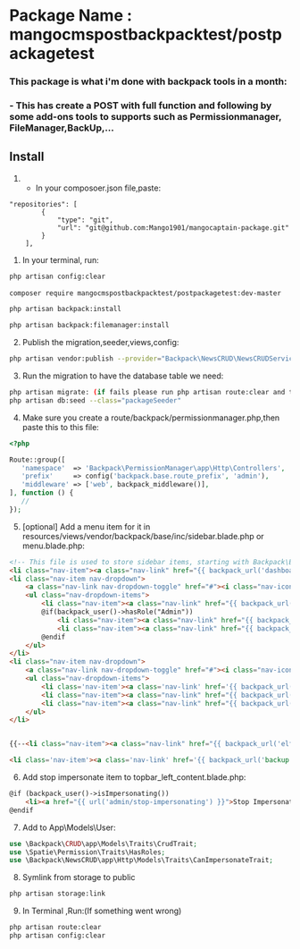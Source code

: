 # Package Name : mangocmspostbackpacktest/postpackagetest

### This package is what i'm done with backpack tools in a month:
### - This has create a POST with full function and following by some add-ons tools to supports such as Permissionmanager, FileManager,BackUp,...
## Install

1) * In your composoer.json file,paste:
```
"repositories": [
        {
            "type": "git",
            "url": "git@github.com:Mango1901/mangocaptain-package.git"
        }
    ],
```
1) In your terminal, run:
``` bash
php artisan config:clear
 
composer require mangocmspostbackpacktest/postpackagetest:dev-master

php artisan backpack:install

php artisan backpack:filemanager:install
```

2) Publish the migration,seeder,views,config:

``` bash 
php artisan vendor:publish --provider="Backpack\NewsCRUD\NewsCRUDServiceProvider"
```

3) Run the migration to have the database table we need:

``` bash
php artisan migrate: (if fails please run php artisan route:clear and then run php artisan migrate:fresh)
php artisan db:seed --class="packageSeeder"
```
4) Make sure you create a route/backpack/permissionmanager.php,then paste this to this file:
 ``` php
<?php

Route::group([
    'namespace'  => 'Backpack\PermissionManager\app\Http\Controllers',
    'prefix'     => config('backpack.base.route_prefix', 'admin'),
    'middleware' => ['web', backpack_middleware()],
], function () {
    //
});

```
5) [optional] Add a menu item for it in resources/views/vendor/backpack/base/inc/sidebar.blade.php or menu.blade.php:
``` html
<!-- This file is used to store sidebar items, starting with Backpack\Base 0.9.0 -->
<li class="nav-item"><a class="nav-link" href="{{ backpack_url('dashboard') }}"><i class="la la-home nav-icon"></i> {{ trans('backpack::base.dashboard') }}</a></li>
<li class="nav-item nav-dropdown">
    <a class="nav-link nav-dropdown-toggle" href="#"><i class="nav-icon la la-users"></i> Authorizations</a>
    <ul class="nav-dropdown-items">
        <li class="nav-item"><a class="nav-link" href="{{ backpack_url('user') }}"><i class="nav-icon la la-user"></i> <span>Users</span></a></li>
        @if(backpack_user()->hasRole("Admin"))
            <li class="nav-item"><a class="nav-link" href="{{ backpack_url('role') }}"><i class="nav-icon la la-id-badge"></i> <span>Roles</span></a></li>
            <li class="nav-item"><a class="nav-link" href="{{ backpack_url('permission') }}"><i class="nav-icon la la-key"></i> <span>Permissions</span></a></li>
        @endif
    </ul>
</li>
<li class="nav-item nav-dropdown">
    <a class="nav-link nav-dropdown-toggle" href="#"><i class="nav-icon la la-newspaper-o"></i>Posts</a>
    <ul class="nav-dropdown-items">
        <li class='nav-item'><a class='nav-link' href='{{ backpack_url('post') }}'><i class='nav-icon la la-question'></i> Posts</a></li>
        <li class="nav-item"><a class="nav-link" href="{{ backpack_url('category') }}"><i class="nav-icon la la-list"></i> Categories</a></li>
        <li class="nav-item"><a class="nav-link" href="{{ backpack_url('tag') }}"><i class="nav-icon la la-tag"></i> Tags</a></li>
    </ul>
</li>


{{--<li class="nav-item"><a class="nav-link" href="{{ backpack_url('elfinder') }}\"><i class="nav-icon la la-files-o"></i> <span>{{ trans('backpack::crud.file_manager') }}</span></a></li>--}}

<li class='nav-item'><a class='nav-link' href='{{ backpack_url('backup') }}'><i class='nav-icon la la-hdd-o'></i> Backups</a></li>

```
6) Add stop impersonate item to topbar_left_content.blade.php:

``` html
@if (backpack_user()->isImpersonating())
    <li><a href="{{ url('admin/stop-impersonating') }}">Stop Impersonating</a></li>
@endif

```

7) Add to App\Models\User:
``` php
use \Backpack\CRUD\app\Models\Traits\CrudTrait;
use \Spatie\Permission\Traits\HasRoles;
use \Backpack\NewsCRUD\app\Http\Models\Traits\CanImpersonateTrait;
```
8) Symlink from storage to public 

``` bash
php artisan storage:link

```
9) In Terminal ,Run:(If something went wrong)
``` bash
php artisan route:clear
php artisan config:clear

```


